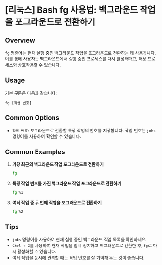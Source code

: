 # [리눅스] Bash fg 사용법: 백그라운드 작업을 포그라운드로 전환하기

## Overview
`fg` 명령어는 현재 실행 중인 백그라운드 작업을 포그라운드로 전환하는 데 사용됩니다. 이를 통해 사용자는 백그라운드에서 실행 중인 프로세스를 다시 활성화하고, 해당 프로세스와 상호작용할 수 있습니다.

## Usage
기본 구문은 다음과 같습니다:

```
fg [작업 번호]
```

## Common Options
- `작업 번호`: 포그라운드로 전환할 특정 작업의 번호를 지정합니다. 작업 번호는 `jobs` 명령어를 사용하여 확인할 수 있습니다.

## Common Examples
1. **가장 최근의 백그라운드 작업 포그라운드로 전환하기**
   ```bash
   fg
   ```

2. **특정 작업 번호를 가진 백그라운드 작업 포그라운드로 전환하기**
   ```bash
   fg %1
   ```

3. **여러 작업 중 두 번째 작업을 포그라운드로 전환하기**
   ```bash
   fg %2
   ```

## Tips
- `jobs` 명령어를 사용하여 현재 실행 중인 백그라운드 작업 목록을 확인하세요.
- `Ctrl + Z`를 사용하여 현재 작업을 일시 정지하고 백그라운드로 전환한 후, `fg`로 다시 활성화할 수 있습니다.
- 여러 작업을 동시에 관리할 때는 작업 번호를 잘 기억해 두는 것이 좋습니다.